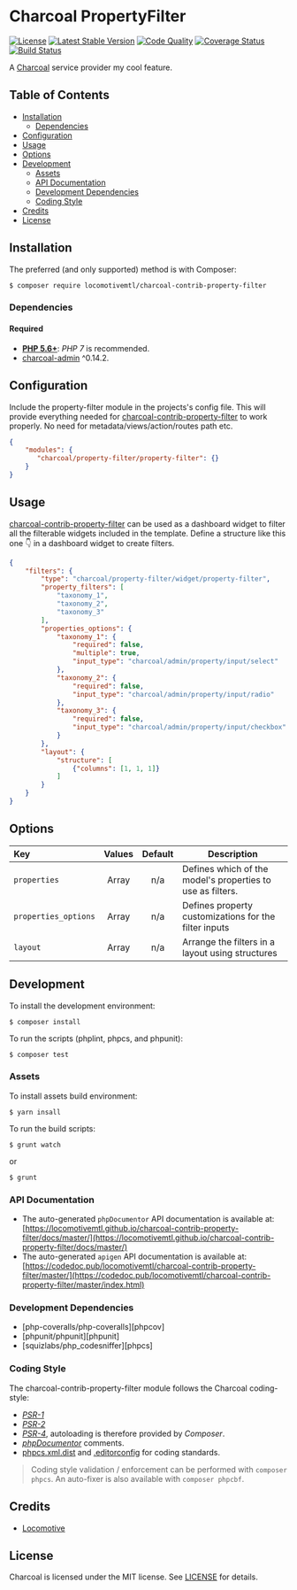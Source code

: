 Charcoal PropertyFilter
===============

[![License][badge-license]][charcoal-contrib-property-filter]
[![Latest Stable Version][badge-version]][charcoal-contrib-property-filter]
[![Code Quality][badge-scrutinizer]][dev-scrutinizer]
[![Coverage Status][badge-coveralls]][dev-coveralls]
[![Build Status][badge-travis]][dev-travis]

A [Charcoal][charcoal-app] service provider my cool feature.



## Table of Contents

-   [Installation](#installation)
    -   [Dependencies](#dependencies)
-   [Configuration](#configuration)
-   [Usage](#usage)
-   [Options](#options)
-   [Development](#development)
    -  [Assets](#assets)
    -  [API Documentation](#api-documentation)
    -  [Development Dependencies](#development-dependencies)
    -  [Coding Style](#coding-style)
-   [Credits](#credits)
-   [License](#license)



## Installation

The preferred (and only supported) method is with Composer:

```shell
$ composer require locomotivemtl/charcoal-contrib-property-filter
```



### Dependencies

#### Required

-   [**PHP 5.6+**](https://php.net): _PHP 7_ is recommended.
-   [charcoal-admin][charcoal-admin] ^0.14.2.


## Configuration

Include the property-filter module in the projects's config file.
This will provide everything needed for [charcoal-contrib-property-filter] to work properly.
No need for metadata/views/action/routes path etc.

```Json
{
    "modules": {
       "charcoal/property-filter/property-filter": {}
    }
}
```


## Usage

[charcoal-contrib-property-filter] can be used as a dashboard widget to filter all the filterable widgets
included in the template. Define a structure like this one :point_down: in a dashboard widget to create filters.

```Json
{
    "filters": {
        "type": "charcoal/property-filter/widget/property-filter",
        "property_filters": [
            "taxonomy_1",
            "taxonomy_2",
            "taxonomy_3"
        ],
        "properties_options": {
            "taxonomy_1": {
                "required": false,
                "multiple": true,
                "input_type": "charcoal/admin/property/input/select"
            },
            "taxonomy_2": {
                "required": false,
                "input_type": "charcoal/admin/property/input/radio"
            },
            "taxonomy_3": {
                "required": false,
                "input_type": "charcoal/admin/property/input/checkbox"
            }
        },
        "layout": {
            "structure": [
                {"columns": [1, 1, 1]}
            ]
        }
    }
}
```

## Options

| Key                  | Values | Default | Description                                                |
| :---                 | :---:  | :---:   | ---                                                        |
| `properties`         | Array  | n/a     | Defines which of the model's properties to use as filters. |
| `properties_options` | Array  | n/a     | Defines property customizations for the filter inputs      |
| `layout`             | Array  | n/a     | Arrange the filters in a layout using structures           |




## Development

To install the development environment:

```shell
$ composer install
```

To run the scripts (phplint, phpcs, and phpunit):

```shell
$ composer test
```

### Assets

To install assets build environment: 

```shell
$ yarn insall
```

To run the build scripts: 
```shell
$ grunt watch
```
or
```shell
$ grunt
```


### API Documentation

-   The auto-generated `phpDocumentor` API documentation is available at:  
    [https://locomotivemtl.github.io/charcoal-contrib-property-filter/docs/master/](https://locomotivemtl.github.io/charcoal-contrib-property-filter/docs/master/)
-   The auto-generated `apigen` API documentation is available at:  
    [https://codedoc.pub/locomotivemtl/charcoal-contrib-property-filter/master/](https://codedoc.pub/locomotivemtl/charcoal-contrib-property-filter/master/index.html)



### Development Dependencies

-   [php-coveralls/php-coveralls][phpcov]
-   [phpunit/phpunit][phpunit]
-   [squizlabs/php_codesniffer][phpcs]



### Coding Style

The charcoal-contrib-property-filter module follows the Charcoal coding-style:

-   [_PSR-1_][psr-1]
-   [_PSR-2_][psr-2]
-   [_PSR-4_][psr-4], autoloading is therefore provided by _Composer_.
-   [_phpDocumentor_](http://phpdoc.org/) comments.
-   [phpcs.xml.dist](phpcs.xml.dist) and [.editorconfig](.editorconfig) for coding standards.

> Coding style validation / enforcement can be performed with `composer phpcs`. An auto-fixer is also available with `composer phpcbf`.



## Credits

-   [Locomotive](https://locomotive.ca/)



## License

Charcoal is licensed under the MIT license. See [LICENSE](LICENSE) for details.



[charcoal-contrib-property-filter]:  https://packagist.org/packages/locomotivemtl/charcoal-contrib-property-filter
[charcoal-app]:             https://packagist.org/packages/locomotivemtl/charcoal-app
[charcoal-admin]:           https://packagist.org/packages/locomotivemtl/charcoal-admin

[dev-scrutinizer]:    https://scrutinizer-ci.com/g/locomotivemtl/charcoal-contrib-property-filter/
[dev-coveralls]:      https://coveralls.io/r/locomotivemtl/charcoal-contrib-property-filter
[dev-travis]:         https://travis-ci.org/locomotivemtl/charcoal-contrib-property-filter

[badge-license]:      https://img.shields.io/packagist/l/locomotivemtl/charcoal-contrib-property-filter.svg?style=flat-square
[badge-version]:      https://img.shields.io/packagist/v/locomotivemtl/charcoal-contrib-property-filter.svg?style=flat-square
[badge-scrutinizer]:  https://img.shields.io/scrutinizer/g/locomotivemtl/charcoal-contrib-property-filter.svg?style=flat-square
[badge-coveralls]:    https://img.shields.io/coveralls/locomotivemtl/charcoal-contrib-property-filter.svg?style=flat-square
[badge-travis]:       https://img.shields.io/travis/locomotivemtl/charcoal-contrib-property-filter.svg?style=flat-square

[psr-1]:  https://www.php-fig.org/psr/psr-1/
[psr-2]:  https://www.php-fig.org/psr/psr-2/
[psr-3]:  https://www.php-fig.org/psr/psr-3/
[psr-4]:  https://www.php-fig.org/psr/psr-4/
[psr-6]:  https://www.php-fig.org/psr/psr-6/
[psr-7]:  https://www.php-fig.org/psr/psr-7/
[psr-11]: https://www.php-fig.org/psr/psr-11/
